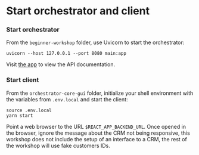 # Start orchestrator and client

### Start orchestrator

From the `beginner-workshop` folder, use Uvicorn to start the orchestrator:

```shell
uvicorn --host 127.0.0.1 --port 8080 main:app
```

Visit [the app](http://127.0.0.1:8080/api/redoc) to view the API documentation.

### Start client

From the `orchestrator-core-gui` folder, initialize your shell environment with
the variables from `.env.local` and start the client:

```
source .env.local
yarn start
```

Point a web browser to the URL `$REACT_APP_BACKEND_URL`. Once opened in the
browser, ignore the message about the CRM not being responsive, this workshop
does not include the setup of an interface to a CRM, the rest of the workshop
will use fake customers IDs.
